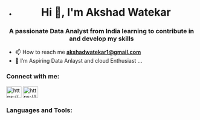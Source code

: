 
- <h1 align="center">Hi 👋, I'm Akshad Watekar</h1>
<h3 align="center">A passionate Data Analyst from India learning to contribute in and develop my skills</h3>

- 📫 How to reach me **akshadwatekar1@gmail.com**
- 👀 I’m Aspiring Data Anlayst and cloud Enthusiast  ...
<h3 align="left">Connect with me:</h3>
<p align="left">
<a href="https://linkedin.com/in/https://www.linkedin.com/in/akshad-watekar-878341208/" target="blank"><img align="center" src="https://raw.githubusercontent.com/rahuldkjain/github-profile-readme-generator/master/src/images/icons/Social/linked-in-alt.svg" alt="https://www.linkedin.com/in/akshad-watekar-878341208/" height="30" width="40" /></a>
<a href="https://www.leetcode.com/https://leetcode.com/akshadwatekar1/" target="blank"><img align="center" src="https://raw.githubusercontent.com/rahuldkjain/github-profile-readme-generator/master/src/images/icons/Social/leet-code.svg" alt="https://leetcode.com/akshadwatekar1/" height="30" width="40" /></a>
</p>

<h3 align="left">Languages and Tools:</h3>
